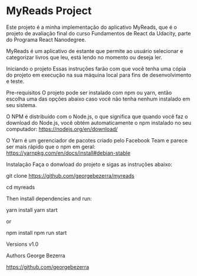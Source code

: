 # MyReads Project
Este projeto é a minha implementação do aplicativo MyReads, que é o projeto de avaliação final do curso Fundamentos de React da Udacity,
parte do Programa React Nanodegree.

MyReads é um aplicativo de estante que permite ao usuário selecionar e categorizar livros que leu, está lendo no momento ou deseja ler.

Iniciando o projeto
Essas instruções farão com que você tenha uma cópia do projeto em execução na sua máquina local para fins de desenvolvimento e teste.

Pre-requisitos
O projeto pode ser instalado com npm ou yarn, então escolha uma das opções abaixo caso você não tenha nenhum instalado em seu sistema.

O NPM é distribuído com o Node.js, o que significa que quando você faz o download do Node.js, você obtém automaticamente o npm instalado
no seu computador: https://nodejs.org/en/download/

O Yarn é um gerenciador de pacotes criado pelo Facebook Team e parece ser mais rápido que o npm em geral:
https://yarnpkg.com/en/docs/install#debian-stable


Instalação
Faça o donwload do projeto e sigas as instruções abaixo:

git clone https://github.com/georgebezerra/myreads  

cd myreads

Then install dependencies and run:

yarn install
yarn start

or

npm install
npm run start

Versions
v1.0

Authors
George Bezerra

https://github.com/georgebezerra
